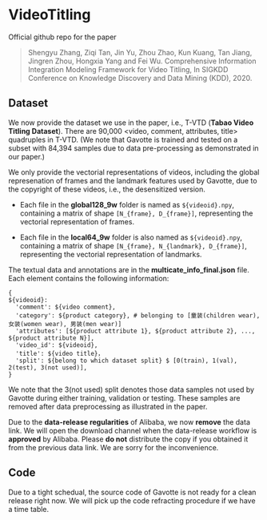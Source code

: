 # VideoTitling

Official github repo for the paper
> Shengyu Zhang, Ziqi Tan, Jin Yu, Zhou Zhao, Kun Kuang, Tan Jiang, Jingren Zhou, Hongxia Yang and Fei Wu. Comprehensive Information Integration Modeling Framework for Video Titling, In SIGKDD Conference on Knowledge Discovery and Data Mining (KDD), 2020.

## Dataset

We now provide the dataset we use in the paper, i.e., T-VTD (**Tabao Video Titling Dataset**). There are 90,000 <video, comment, attributes, title> quadruples in T-VTD.
(We note that Gavotte is trained and tested on a subset with 84,394 samples due to data pre-processing as demonstrated in our paper.)

We only provide the vectorial representations of videos, including the global represenation of frames and the landmark features used by Gavotte, due to the copyright of these videos, i.e., the desensitized version.

- Each file in the **global128_9w** folder is named as `${videoid}.npy`, containing a matrix of shape `[N_{frame}, D_{frame}]`, representing the vectorial representation of frames.

- Each file in the **local64_9w** folder is also named as `${videoid}.npy`, containing a matrix of shape `[N_{frame}, N_{landmark}, D_{frame}]`, representing the vectorial representation of landmarks.

The textual data and annotations are in the **multicate_info_final.json** file. Each element contains the following information:

```
{
${videoid}:
  'comment': ${video comment},
  'category': ${product category}, # belonging to [童装(children wear), 女装(women wear), 男装(men wear)]
  'attributes': [${product attribute 1}, ${product attribute 2}, ..., ${product attribute N}],
  'video_id': ${videoid},
  'title': ${video title}，
  'split': ${belong to which dataset split} $ [0(train), 1(val), 2(test), 3(not used)],
}
```
We note that the 3(not used) split denotes those data samples not used by Gavotte during either training, validation or testing. These samples are removed after data preprocessing as illustrated in the paper.

Due to the **data-release regularities** of Alibaba, we now **remove** the data link. We will open the download channel when the data-release workflow is **approved** by Alibaba. Please **do not** distribute the copy if you obtained it from the previous data link. We are sorry for the inconvenience. 



## Code
Due to a tight schedual, the source code of Gavotte is not ready for a clean release right now. We will pick up the code refracting procedure if we have a time table.




